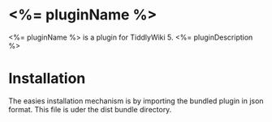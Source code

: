 # <%= pluginName %>
<%= pluginName %> is a plugin for TiddlyWiki 5. <%= pluginDescription %>

# Installation

The easies installation mechanism is by importing the bundled plugin in json format. This file is uder the dist bundle directory.
